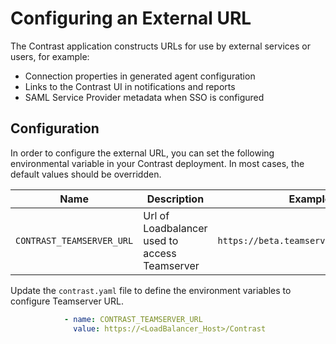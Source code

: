 # Configuring an External URL

The Contrast application constructs URLs for use by external services or users, for example:

* Connection properties in generated agent configuration
* Links to the Contrast UI in notifications and reports
* SAML Service Provider metadata when SSO is configured

## Configuration

In order to configure the external URL, you can set the following environmental variable in your Contrast deployment. In most cases, the default values should be overridden.

| Name                                             	| Description           	                                | Example                              	|
|--------------------------------------------------	|---------------------------------------------------------|--------------------------------------	|
| `CONTRAST_TEAMSERVER_URL`                           | Url of Loadbalancer used to access Teamserver           | `https://beta.teamserver.com/Contrast`             |

 Update the `contrast.yaml` file to define the environment variables to configure Teamserver URL. 

```yaml
            - name: CONTRAST_TEAMSERVER_URL
              value: https://<LoadBalancer_Host>/Contrast
              